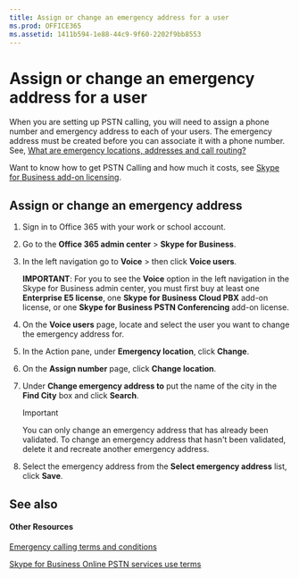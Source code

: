```yaml
---
title: Assign or change an emergency address for a user
ms.prod: OFFICE365
ms.assetid: 1411b594-1e88-44c9-9f60-2202f9bb8553
---
```



# Assign or change an emergency address for a user

When you are setting up PSTN calling, you will need to assign a phone number and emergency address to each of your users. The emergency address must be created before you can associate it with a phone number. See,  [What are emergency locations, addresses and call routing?](what-are-emergency-locations-addresses-and-call-routing.md)
  
    
    

Want to know how to get PSTN Calling and how much it costs, see  [Skype for Business add-on licensing](skype-for-business-add-on-licensing.md).
## Assign or change an emergency address


  
    
    

1. Sign in to Office 365 with your work or school account.
    
  
2. Go to the **Office 365 admin center** > **Skype for Business**.
    
  
3. In the left navigation go to **Voice** > then click **Voice users**.
    
    **IMPORTANT**: For you to see the **Voice** option in the left navigation in the Skype for Business admin center, you must first buy at least one **Enterprise E5 license**, one **Skype for Business Cloud PBX** add-on license, or one **Skype for Business PSTN Conferencing** add-on license.
    
  
4. On the **Voice users** page, locate and select the user you want to change the emergency address for.
    
  
5. In the Action pane, under **Emergency location**, click **Change**.
    
  
6. On the **Assign number** page, click **Change location**. 
    
  
7. Under **Change emergency address to** put the name of the city in the **Find City** box and click **Search**.
    
    > [!IMPORTANT]
      > You can only change an emergency address that has already been validated. To change an emergency address that hasn't been validated, delete it and recreate another emergency address. 
8. Select the emergency address from the **Select emergency address** list, click **Save**.
    
  

## See also


#### Other Resources


  
    
    
 [Emergency calling terms and conditions](emergency-calling-terms-and-conditions.md)
  
    
    
 [Skype for Business Online PSTN services use terms](skype-for-business-online-pstn-services-use-terms.md)
